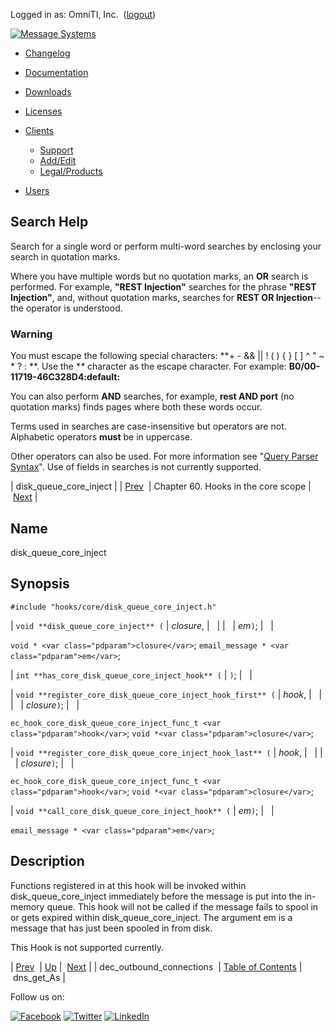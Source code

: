 Logged in as: OmniTI, Inc.  ([logout](https://support.messagesystems.com/logout.php))

[![Message Systems](https://support.messagesystems.com/images/ms-white205.png)](https://support.messagesystems.com/start.php) 

*   [Changelog](https://support.messagesystems.com/start.php?show=changelog)
*   [Documentation](https://support.messagesystems.com/docs/)
*   [Downloads](https://support.messagesystems.com/start.php)

*   [Licenses](https://support.messagesystems.com/license_summary.php)
*   <a href="">Clients</a>
    *   [Support](https://support.messagesystems.com/cs.php)
    *   [Add/Edit](https://support.messagesystems.com/edit_client.php)
    *   [Legal/Products](https://support.messagesystems.com/edit_products.php)
*   [Users](https://support.messagesystems.com/edit_customer.php)

## Search Help

Search for a single word or perform multi-word searches by enclosing your search in quotation marks.

Where you have multiple words but no quotation marks, an **OR** search is performed. For example, **"REST Injection"** searches for the phrase **"REST Injection"**, and, without quotation marks, searches for **REST OR Injection**--the operator is understood.

### Warning

You must escape the following special characters: **+ - && || ! ( ) { } [ ] ^ " ~ * ? : \**. Use the **\** character as the escape character. For example: **B0/00-11719-46C328D4\:default\:**

You can also perform **AND** searches, for example, **rest AND port** (no quotation marks) finds pages where both these words occur.

Terms used in searches are case-insensitive but operators are not. Alphabetic operators **must** be in uppercase.

Other operators can also be used. For more information see "[Query Parser Syntax](https://lucene.apache.org/core/old_versioned_docs/versions/3_0_0/queryparsersyntax.html)". Use of fields in searches is not currently supported.

| disk_queue_core_inject |
| [Prev](hooks.core.dec_outbound_connections.php)  | Chapter 60. Hooks in the core scope |  [Next](hooks.core.dns_get_As.php) |

<a name="hooks.core.disk_queue_core_inject"></a>
## Name

disk_queue_core_inject

## Synopsis

`#include "hooks/core/disk_queue_core_inject.h"`

| `void **disk_queue_core_inject** (` | <var class="pdparam">closure</var>, |   |
|   | <var class="pdparam">em</var>`)`; |   |

`void * <var class="pdparam">closure</var>`;
`email_message * <var class="pdparam">em</var>`;

| `int **has_core_disk_queue_core_inject_hook** (` | `)`; |   |

| `void **register_core_disk_queue_core_inject_hook_first** (` | <var class="pdparam">hook</var>, |   |
|   | <var class="pdparam">closure</var>`)`; |   |

`ec_hook_core_disk_queue_core_inject_func_t <var class="pdparam">hook</var>`;
`void *<var class="pdparam">closure</var>`;

| `void **register_core_disk_queue_core_inject_hook_last** (` | <var class="pdparam">hook</var>, |   |
|   | <var class="pdparam">closure</var>`)`; |   |

`ec_hook_core_disk_queue_core_inject_func_t <var class="pdparam">hook</var>`;
`void *<var class="pdparam">closure</var>`;

| `void **call_core_disk_queue_core_inject_hook** (` | <var class="pdparam">em</var>`)`; |   |

`email_message * <var class="pdparam">em</var>`;<a name="idp10824736"></a>
## Description

Functions registered in at this hook will be invoked within disk_queue_core_inject immediately before the message is put into the in-memory queue. This hook will not be called if the message fails to spool in or gets expired within disk_queue_core_inject. The argument em is a message that has just been spooled in from disk.

This Hook is not supported currently.

| [Prev](hooks.core.dec_outbound_connections.php)  | [Up](hooks.core.php) |  [Next](hooks.core.dns_get_As.php) |
| dec_outbound_connections  | [Table of Contents](index.php) |  dns_get_As |

Follow us on:

[![Facebook](https://support.messagesystems.com/images/icon-facebook.png)](http://www.facebook.com/messagesystems) [![Twitter](https://support.messagesystems.com/images/icon-twitter.png)](http://twitter.com/#!/MessageSystems) [![LinkedIn](https://support.messagesystems.com/images/icon-linkedin.png)](http://www.linkedin.com/company/message-systems)